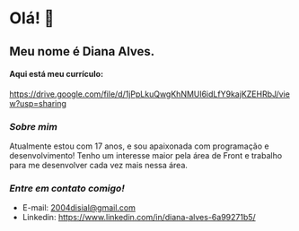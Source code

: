# **Olá! 👋**


## Meu nome é Diana Alves.
#### Aqui está meu currículo:
<https://drive.google.com/file/d/1jPpLkuQwgKhNMUl6idLfY9kajKZEHRbJ/view?usp=sharing>

### _Sobre mim_ 
Atualmente estou com 17 anos, e sou apaixonada com programação e desenvolvimento! Tenho um interesse maior pela área de Front e trabalho para me desenvolver cada vez mais nessa área.

### _Entre em contato comigo!_
* E-mail: 2004disial@gmail.com
* Linkedin: <https://www.linkedin.com/in/diana-alves-6a99271b5/>
